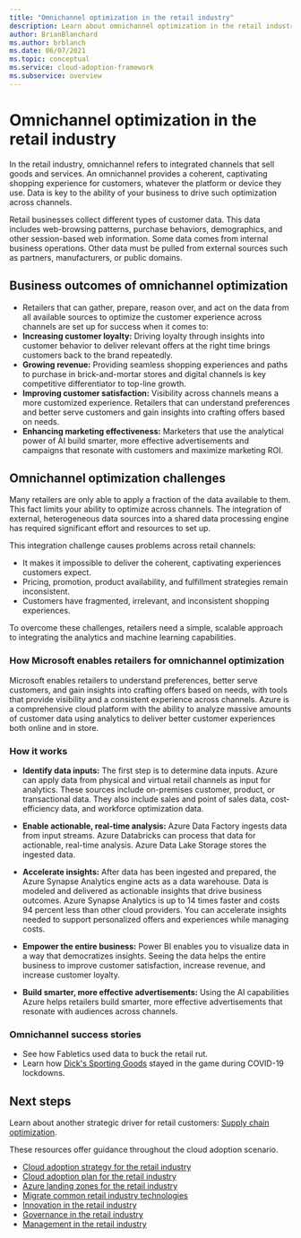 ```yaml
---
title: "Omnichannel optimization in the retail industry"
description: Learn about omnichannel optimization in the retail industry by using Azure services to integrate channels that sell goods and services.
author: BrianBlanchard
ms.author: brblanch
ms.date: 06/07/2021
ms.topic: conceptual
ms.service: cloud-adoption-framework
ms.subservice: overview
---
```


# Omnichannel optimization in the retail industry

In the retail industry, omnichannel refers to integrated channels that sell goods and services. An omnichannel provides a coherent, captivating shopping experience for customers, whatever the platform or device they use. Data is key to the ability of your business to drive such optimization across channels.

Retail businesses collect different types of customer data. This data includes web-browsing patterns, purchase behaviors, demographics, and other session-based web information. Some data comes from internal business operations. Other data must be pulled from external sources such as partners, manufacturers, or public domains.

## Business outcomes of omnichannel optimization

- Retailers that can gather, prepare, reason over, and act on the data from all available sources to optimize the customer experience across channels are set up for success when it comes to:
- **Increasing customer loyalty:** Driving loyalty through insights into customer behavior to deliver relevant offers at the right time brings customers back to the brand repeatedly.
- **Growing revenue:** Providing seamless shopping experiences and paths to purchase in brick-and-mortar stores and digital channels is key competitive differentiator to top-line growth.
- **Improving customer satisfaction:** Visibility across channels means a more customized experience. Retailers that can understand preferences and better serve customers and gain insights into crafting offers based on needs.
- **Enhancing marketing effectiveness:** Marketers that use the analytical power of AI build smarter, more effective advertisements and campaigns that resonate with customers and maximize marketing ROI.

## Omnichannel optimization challenges

Many retailers are only able to apply a fraction of the data available to them. This fact limits your ability to optimize across channels. The integration of external, heterogeneous data sources into a shared data processing engine has required significant effort and resources to set up.

This integration challenge causes problems across retail channels:

- It makes it impossible to deliver the coherent, captivating experiences customers expect.
- Pricing, promotion, product availability, and fulfillment strategies remain inconsistent.
- Customers have fragmented, irrelevant, and inconsistent shopping experiences.

To overcome these challenges, retailers need a simple, scalable approach to integrating the analytics and machine learning capabilities.

### How Microsoft enables retailers for omnichannel optimization

Microsoft enables retailers to understand preferences, better serve customers, and gain insights into crafting offers based on needs, with tools that provide visibility and a consistent experience across channels. Azure is a comprehensive cloud platform with the ability to analyze massive amounts of customer data using analytics to deliver better customer experiences both online and in store.

### How it works

- **Identify data inputs:** The first step is to determine data inputs. Azure can apply data from physical and virtual retail channels as input for analytics. These sources include on-premises customer, product, or transactional data. They also include sales and point of sales data, cost-efficiency data, and workforce optimization data.

- **Enable actionable, real-time analysis:** Azure Data Factory ingests data from input streams. Azure Databricks can process that data for actionable, real-time analysis. Azure Data Lake Storage stores the ingested data.

- **Accelerate insights:** After data has been ingested and prepared, the Azure Synapse Analytics engine acts as a data warehouse. Data is modeled and delivered as actionable insights that drive business outcomes. Azure Synapse Analytics is up to 14 times faster and costs 94 percent less than other cloud providers. You can accelerate insights needed to support personalized offers and experiences while managing costs.

- **Empower the entire business:** Power BI enables you to visualize data in a way that democratizes insights. Seeing the data helps the entire business to improve customer satisfaction, increase revenue, and increase customer loyalty.

- **Build smarter, more effective advertisements:** Using the AI capabilities Azure helps retailers build smarter, more effective advertisements that resonate with audiences across channels.

### Omnichannel success stories

- See how Fabletics used data to buck the retail rut.  
- Learn how [Dick's Sporting Goods](https://customers.microsoft.com/en-us/story/857270-dickssportinggoods-vmware-azure) stayed in the game during COVID-19 lockdowns.

## Next steps

Learn about another strategic driver for retail customers: [Supply chain optimization](./retail-supply-chain-optimization.md).

These resources offer guidance throughout the cloud adoption scenario.

- [Cloud adoption strategy for the retail industry](./strategy.md)
- [Cloud adoption plan for the retail industry](./plan.md)
- [Azure landing zones for the retail industry](./ready.md)
- [Migrate common retail industry technologies](./migrate.md)
- [Innovation in the retail industry](./innovate.md)
- [Governance in the retail industry](./govern.md)
- [Management in the retail industry](./manage.md)
